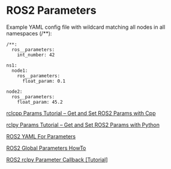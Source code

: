 # ROS2 Parameters

Example YAML config file with wildcard matching all nodes in all namespaces (/**):

```
/**:
  ros__parameters:
    int_number: 42

ns1:
  node1:
    ros__parameters:
      float_param: 0.1

node2:
  ros__parameters:
    float_param: 45.2
```

[rclcpp Params Tutorial – Get and Set ROS2 Params with Cpp](https://roboticsbackend.com/rclcpp-params-tutorial-get-set-ros2-params-with-cpp/)

[rclpy Params Tutorial – Get and Set ROS2 Params with Python](https://roboticsbackend.com/rclpy-params-tutorial-get-set-ros2-params-with-python/)

[ROS2 YAML For Parameters](https://roboticsbackend.com/ros2-yaml-params/)

[ROS2 Global Parameters HowTo](https://roboticsbackend.com/ros2-global-parameters/)

[ROS2 rclpy Parameter Callback [Tutorial]](https://roboticsbackend.com/ros2-rclpy-parameter-callback/)


